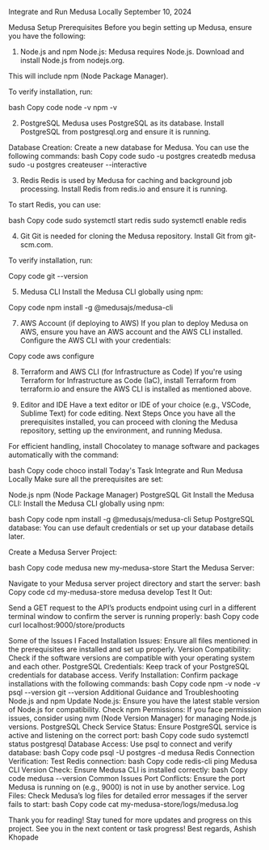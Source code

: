 Integrate and Run Medusa Locally
September 10, 2024

Medusa Setup
Prerequisites
Before you begin setting up Medusa, ensure you have the following:

1. Node.js and npm
Node.js: Medusa requires Node.js. Download and install Node.js from nodejs.org.

This will include npm (Node Package Manager).

To verify installation, run:

bash
Copy code
node -v
npm -v

2. PostgreSQL
Medusa uses PostgreSQL as its database. Install PostgreSQL from postgresql.org and ensure it is running.

Database Creation: Create a new database for Medusa. You can use the following commands:
bash
Copy code
sudo -u postgres createdb medusa
sudo -u postgres createuser --interactive


3. Redis
Redis is used by Medusa for caching and background job processing. Install Redis from redis.io and ensure it is running.

To start Redis, you can use:

bash
Copy code
sudo systemctl start redis
sudo systemctl enable redis


4. Git
Git is needed for cloning the Medusa repository. Install Git from git-scm.com.

To verify installation, run:


Copy code
git --version

5. Medusa CLI
Install the Medusa CLI globally using npm:

Copy code
npm install -g @medusajs/medusa-cli


7. AWS Account (if deploying to AWS)
If you plan to deploy Medusa on AWS, ensure you have an AWS account and the AWS CLI installed. Configure the AWS CLI with your credentials:

Copy code
aws configure

8. Terraform and AWS CLI (for Infrastructure as Code)
If you're using Terraform for Infrastructure as Code (IaC), install Terraform from terraform.io and ensure the AWS CLI is installed as mentioned above.


10. Editor and IDE
Have a text editor or IDE of your choice (e.g., VSCode, Sublime Text) for code editing.
Next Steps
Once you have all the prerequisites installed, you can proceed with cloning the Medusa repository, setting up the environment, and running Medusa.

For efficient handling, install Chocolatey to manage software and packages automatically with the command:

bash
Copy code
choco install <package-name>
Today's Task
Integrate and Run Medusa Locally
Make sure all the prerequisites are set:

Node.js
npm (Node Package Manager)
PostgreSQL
Git
Install the Medusa CLI: Install the Medusa CLI globally using npm:

bash
Copy code
npm install -g @medusajs/medusa-cli
Setup PostgreSQL database: You can use default credentials or set up your database details later.

Create a Medusa Server Project:

bash
Copy code
medusa new my-medusa-store
Start the Medusa Server:

Navigate to your Medusa server project directory and start the server:
bash
Copy code
cd my-medusa-store
medusa develop
Test It Out:

Send a GET request to the API’s products endpoint using curl in a different terminal window to confirm the server is running properly:
bash
Copy code
curl localhost:9000/store/products


Some of the Issues I Faced
Installation Issues: Ensure all files mentioned in the prerequisites are installed and set up properly.
Version Compatibility: Check if the software versions are compatible with your operating system and each other.
PostgreSQL Credentials: Keep track of your PostgreSQL credentials for database access.
Verify Installation: Confirm package installations with the following commands:
bash
Copy code
npm -v
node -v
psql --version
git --version
Additional Guidance and Troubleshooting
Node.js and npm
Update Node.js: Ensure you have the latest stable version of Node.js for compatibility.
Check npm Permissions: If you face permission issues, consider using nvm (Node Version Manager) for managing Node.js versions.
PostgreSQL
Check Service Status: Ensure PostgreSQL service is active and listening on the correct port:
bash
Copy code
sudo systemctl status postgresql
Database Access: Use psql to connect and verify database:
bash
Copy code
psql -U postgres -d medusa
Redis
Connection Verification: Test Redis connection:
bash
Copy code
redis-cli ping
Medusa CLI
Version Check: Ensure Medusa CLI is installed correctly:
bash
Copy code
medusa --version
Common Issues
Port Conflicts: Ensure the port Medusa is running on (e.g., 9000) is not in use by another service.
Log Files: Check Medusa’s log files for detailed error messages if the server fails to start:
bash
Copy code
cat my-medusa-store/logs/medusa.log


Thank you for reading! Stay tuned for more updates and progress on this project.
See you in the next content or task progress!
Best regards,
Ashish Khopade


  

